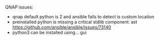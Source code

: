 QNAP issues:

* qnap default python is 2 and ansible fails to detect is custom location
* preinstalled python is missing a critical stdlib component: ast
  https://github.com/ansible/ansible/issues/73140
* python3 can be installed using... gui
